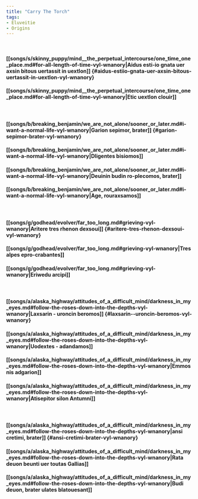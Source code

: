 ```yaml
---
title: "Carry The Torch"
tags:
- Eluveitie
- Origins
---
```

&nbsp;
#### [[songs/s/skinny_puppy/mind__the_perpetual_intercourse/one_time_one_place.md#for-all-length-of-time-vyl-wnanory|Aidus esti-io gnata uer axsin bitous uertassit in uextlon]] {#aidus-estiio-gnata-uer-axsin-bitous-uertassit-in-uextlon-vyl-wnanory}
#### [[songs/s/skinny_puppy/mind__the_perpetual_intercourse/one_time_one_place.md#for-all-length-of-time-vyl-wnanory|Etic uextlon clouir]]
&nbsp;
#### [[songs/b/breaking_benjamin/we_are_not_alone/sooner_or_later.md#i-want-a-normal-life-vyl-wnanory|Garion sepimor, brater]] {#garion-sepimor-brater-vyl-wnanory}
#### [[songs/b/breaking_benjamin/we_are_not_alone/sooner_or_later.md#i-want-a-normal-life-vyl-wnanory|Dligentes bisiomos]]
#### [[songs/b/breaking_benjamin/we_are_not_alone/sooner_or_later.md#i-want-a-normal-life-vyl-wnanory|Deuinin budin ro-plecomos, brater]]
#### [[songs/b/breaking_benjamin/we_are_not_alone/sooner_or_later.md#i-want-a-normal-life-vyl-wnanory|Age, rouraxsamos]]
&nbsp;
#### [[songs/g/godhead/evolver/far_too_long.md#grieving-vyl-wnanory|Aritere tres rhenon dexsoui]] {#aritere-tres-rhenon-dexsoui-vyl-wnanory}
#### [[songs/g/godhead/evolver/far_too_long.md#grieving-vyl-wnanory|Tres alpes epro-crabantes]]
#### [[songs/g/godhead/evolver/far_too_long.md#grieving-vyl-wnanory|Eriwedu arcipi]]
&nbsp;
#### [[songs/a/alaska_highway/attitudes_of_a_difficult_mind/darkness_in_my_eyes.md#follow-the-roses-down-into-the-depths-vyl-wnanory|Laxsarin - uroncin beromos]] {#laxsarin--uroncin-beromos-vyl-wnanory}
#### [[songs/a/alaska_highway/attitudes_of_a_difficult_mind/darkness_in_my_eyes.md#follow-the-roses-down-into-the-depths-vyl-wnanory|Uodextes - adandamos]]
#### [[songs/a/alaska_highway/attitudes_of_a_difficult_mind/darkness_in_my_eyes.md#follow-the-roses-down-into-the-depths-vyl-wnanory|Emmos nis adgarion]]
#### [[songs/a/alaska_highway/attitudes_of_a_difficult_mind/darkness_in_my_eyes.md#follow-the-roses-down-into-the-depths-vyl-wnanory|Atisepitor silon Antumni]]
&nbsp;
#### [[songs/a/alaska_highway/attitudes_of_a_difficult_mind/darkness_in_my_eyes.md#follow-the-roses-down-into-the-depths-vyl-wnanory|ansi cretimi, brater]] {#ansi-cretimi-brater-vyl-wnanory}
#### [[songs/a/alaska_highway/attitudes_of_a_difficult_mind/darkness_in_my_eyes.md#follow-the-roses-down-into-the-depths-vyl-wnanory|Rata deuon beunti uer toutas Gallias]]
#### [[songs/a/alaska_highway/attitudes_of_a_difficult_mind/darkness_in_my_eyes.md#follow-the-roses-down-into-the-depths-vyl-wnanory|Budi deuon, brater ulates blatouesant]]
